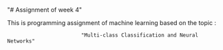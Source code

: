 "# Assignment of week 4" 

   This is programming assignment of machine learning based on the topic :
			
			
							"Multi-class Classification and Neural Networks"
